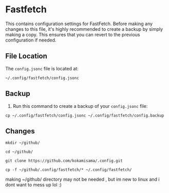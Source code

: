 

# Fastfetch

This contains configuration settings for FastFetch. Before making any changes to this file, it's highly recommended to create a backup by simply making a copy. This ensures that you can revert to the previous configuration if needed.

## File Location

The `config.jsonc` file is located at:

```
~/.config/fastfetch/config.jsonc
```

## Backup

1. Run this command to create a backup of your `config.jsonc` file:

```
cp ~/.config/fastfetch/config.jsonc ~/.config/fastfetch/config.backup
```

## Changes

```
mkdir ~/github/
```

```
cd ~/github/
```

```
git clone https://github.com/kokamisama/.config.git
```

```
cp -f ~/github/.config/fastfetch/* ~/.config/fastfetch/
```

making ~/github/ directory may not be needed , but im new to linux and i dont want to mess up lol
:)

